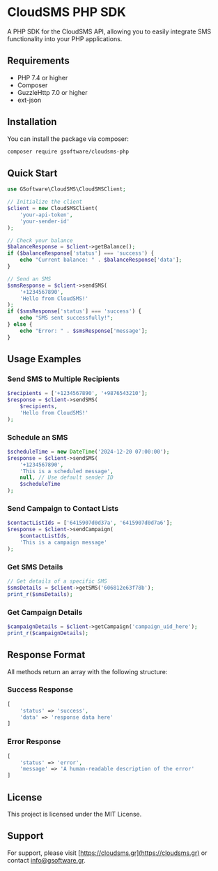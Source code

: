 # CloudSMS PHP SDK

A PHP SDK for the CloudSMS API, allowing you to easily integrate SMS functionality into your PHP applications.

## Requirements

- PHP 7.4 or higher
- Composer
- GuzzleHttp 7.0 or higher
- ext-json

## Installation

You can install the package via composer:

```bash
composer require gsoftware/cloudsms-php
```

## Quick Start

```php
use GSoftware\CloudSMS\CloudSMSClient;

// Initialize the client
$client = new CloudSMSClient(
    'your-api-token',
    'your-sender-id'
);

// Check your balance
$balanceResponse = $client->getBalance();
if ($balanceResponse['status'] === 'success') {
    echo "Current balance: " . $balanceResponse['data'];
}

// Send an SMS
$smsResponse = $client->sendSMS(
    '+1234567890',
    'Hello from CloudSMS!'
);
if ($smsResponse['status'] === 'success') {
    echo "SMS sent successfully!";
} else {
    echo "Error: " . $smsResponse['message'];
}
```

## Usage Examples

### Send SMS to Multiple Recipients

```php
$recipients = ['+1234567890', '+9876543210'];
$response = $client->sendSMS(
    $recipients,
    'Hello from CloudSMS!'
);
```

### Schedule an SMS

```php
$scheduleTime = new DateTime('2024-12-20 07:00:00');
$response = $client->sendSMS(
    '+1234567890',
    'This is a scheduled message',
    null, // Use default sender ID
    $scheduleTime
);
```

### Send Campaign to Contact Lists

```php
$contactListIds = ['6415907d0d37a', '6415907d0d7a6'];
$response = $client->sendCampaign(
    $contactListIds,
    'This is a campaign message'
);
```

### Get SMS Details

```php
// Get details of a specific SMS
$smsDetails = $client->getSMS('606812e63f78b');
print_r($smsDetails);
```

### Get Campaign Details

```php
$campaignDetails = $client->getCampaign('campaign_uid_here');
print_r($campaignDetails);
```

## Response Format

All methods return an array with the following structure:

### Success Response
```php
[
    'status' => 'success',
    'data' => 'response data here'
]
```

### Error Response
```php
[
    'status' => 'error',
    'message' => 'A human-readable description of the error'
]
```

## License

This project is licensed under the MIT License.

## Support

For support, please visit [https://cloudsms.gr](https://cloudsms.gr) or contact info@gsoftware.gr. 